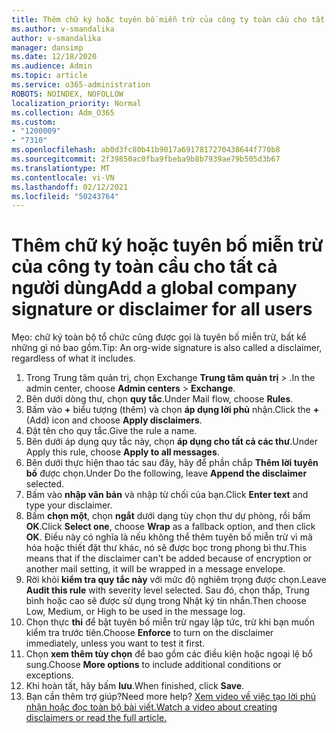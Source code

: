 ```yaml
---
title: Thêm chữ ký hoặc tuyên bố miễn trừ của công ty toàn cầu cho tất cả người dùng
ms.author: v-smandalika
author: v-smandalika
manager: dansimp
ms.date: 12/18/2020
ms.audience: Admin
ms.topic: article
ms.service: o365-administration
ROBOTS: NOINDEX, NOFOLLOW
localization_priority: Normal
ms.collection: Adm_O365
ms.custom:
- "1200009"
- "7310"
ms.openlocfilehash: ab0d3fc80b41b9017a6917817270438644f770b8
ms.sourcegitcommit: 2f39850ac0fba9fbeba9b8b7939ae79b505d3b67
ms.translationtype: MT
ms.contentlocale: vi-VN
ms.lasthandoff: 02/12/2021
ms.locfileid: "50243764"
---
```

# <a name="add-a-global-company-signature-or-disclaimer-for-all-users"></a><span data-ttu-id="869a8-102">Thêm chữ ký hoặc tuyên bố miễn trừ của công ty toàn cầu cho tất cả người dùng</span><span class="sxs-lookup"><span data-stu-id="869a8-102">Add a global company signature or disclaimer for all users</span></span>

<span data-ttu-id="869a8-103">Mẹo: chữ ký toàn bộ tổ chức cũng được gọi là tuyên bố miễn trừ, bất kể những gì nó bao gồm.</span><span class="sxs-lookup"><span data-stu-id="869a8-103">Tip: An org-wide signature is also called a disclaimer, regardless of what it includes.</span></span>

1. <span data-ttu-id="869a8-104">Trong Trung tâm quản trị, chọn Exchange **Trung tâm quản trị**  >  .</span><span class="sxs-lookup"><span data-stu-id="869a8-104">In the admin center, choose **Admin centers** > **Exchange**.</span></span>
2. <span data-ttu-id="869a8-105">Bên dưới dòng thư, chọn **quy tắc**.</span><span class="sxs-lookup"><span data-stu-id="869a8-105">Under Mail flow, choose **Rules**.</span></span>
3. <span data-ttu-id="869a8-106">Bấm vào **+** biểu tượng (thêm) và chọn **áp dụng lời phủ** nhận.</span><span class="sxs-lookup"><span data-stu-id="869a8-106">Click the **+** (Add) icon and choose **Apply disclaimers**.</span></span>
4. <span data-ttu-id="869a8-107">Đặt tên cho quy tắc.</span><span class="sxs-lookup"><span data-stu-id="869a8-107">Give the rule a name.</span></span>
5. <span data-ttu-id="869a8-108">Bên dưới áp dụng quy tắc này, chọn **áp dụng cho tất cả các thư**.</span><span class="sxs-lookup"><span data-stu-id="869a8-108">Under Apply this rule, choose **Apply to all messages**.</span></span>
6. <span data-ttu-id="869a8-109">Bên dưới thực hiện thao tác sau đây, hãy để phần chắp **Thêm lời tuyên bố** được chọn.</span><span class="sxs-lookup"><span data-stu-id="869a8-109">Under Do the following, leave **Append the disclaimer** selected.</span></span>
7. <span data-ttu-id="869a8-110">Bấm vào **nhập văn bản** và nhập từ chối của bạn.</span><span class="sxs-lookup"><span data-stu-id="869a8-110">Click **Enter text** and type your disclaimer.</span></span>
8. <span data-ttu-id="869a8-111">Bấm **chọn một**, chọn **ngắt** dưới dạng tùy chọn thư dự phòng, rồi bấm **OK**.</span><span class="sxs-lookup"><span data-stu-id="869a8-111">Click **Select one**, choose **Wrap** as a fallback option, and then click **OK**.</span></span> <span data-ttu-id="869a8-112">Điều này có nghĩa là nếu không thể thêm tuyên bố miễn trừ vì mã hóa hoặc thiết đặt thư khác, nó sẽ được bọc trong phong bì thư.</span><span class="sxs-lookup"><span data-stu-id="869a8-112">This means that if the disclaimer can't be added because of encryption or another mail setting, it will be wrapped in a message envelope.</span></span>
9. <span data-ttu-id="869a8-113">Rời khỏi **kiểm tra quy tắc này** với mức độ nghiêm trọng được chọn.</span><span class="sxs-lookup"><span data-stu-id="869a8-113">Leave **Audit this rule** with severity level selected.</span></span> <span data-ttu-id="869a8-114">Sau đó, chọn thấp, Trung bình hoặc cao sẽ được sử dụng trong Nhật ký tin nhắn.</span><span class="sxs-lookup"><span data-stu-id="869a8-114">Then choose Low, Medium, or High to be used in the message log.</span></span>
10. <span data-ttu-id="869a8-115">Chọn thực **thi** để bật tuyên bố miễn trừ ngay lập tức, trừ khi bạn muốn kiểm tra trước tiên.</span><span class="sxs-lookup"><span data-stu-id="869a8-115">Choose **Enforce** to turn on the disclaimer immediately, unless you want to test it first.</span></span>
11. <span data-ttu-id="869a8-116">Chọn **xem thêm tùy chọn** để bao gồm các điều kiện hoặc ngoại lệ bổ sung.</span><span class="sxs-lookup"><span data-stu-id="869a8-116">Choose **More options** to include additional conditions or exceptions.</span></span>
12. <span data-ttu-id="869a8-117">Khi hoàn tất, hãy bấm **lưu**.</span><span class="sxs-lookup"><span data-stu-id="869a8-117">When finished, click **Save**.</span></span>
13. <span data-ttu-id="869a8-118">Bạn cần thêm trợ giúp?</span><span class="sxs-lookup"><span data-stu-id="869a8-118">Need more help?</span></span> [<span data-ttu-id="869a8-119">Xem video về việc tạo lời phủ nhận hoặc đọc toàn bộ bài viết.</span><span class="sxs-lookup"><span data-stu-id="869a8-119">Watch a video about creating disclaimers or read the full article.</span></span>](https://support.office.com/article/2d75860f-c527-4352-a7f6-73eba54c0c72?wt.mc_id=Chat_GlobalSignature)